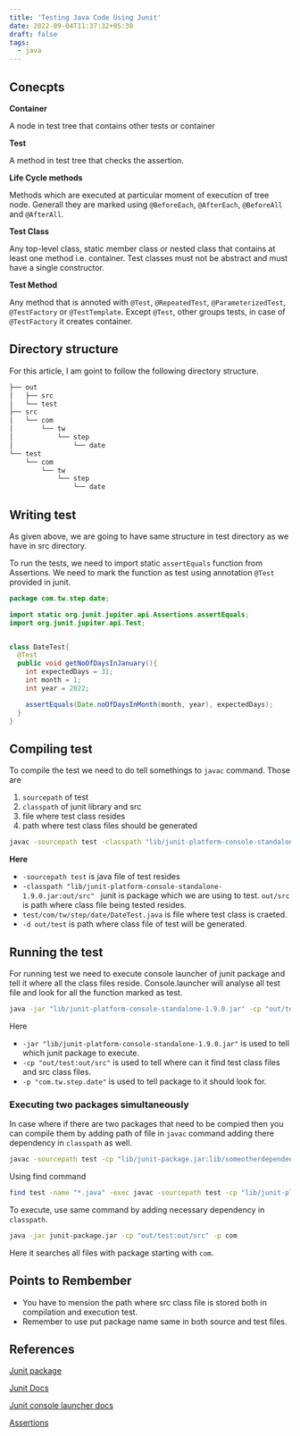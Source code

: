 ```yaml
---
title: 'Testing Java Code Using Junit'
date: 2022-09-04T11:37:32+05:30
draft: false
tags:
  - java
---
```


## Conecpts

**Container**

A node in test tree that contains other tests or container

**Test**

A method in test tree that checks the assertion.

**Life Cycle methods**

Methods which are executed at particular moment of execution of tree node. Generall they are marked using `@BeforeEach`, `@AfterEach`, `@BeforeAll` and `@AfterAll`.

**Test Class**

Any top-level class, static member class or nested class that contains at least one method i.e. container. Test classes must not be abstract and must have a single constructor.

**Test Method**

Any method that is annoted with `@Test`, `@RepeatedTest`, `@ParameterizedTest`, `@TestFactory` or `@TestTemplate`. Except `@Test`, other groups tests, in case of `@TestFactory` it creates container.

## Directory structure

For this article, I am goint to follow the following directory structure.

```sh
├── out
│   ├── src
│   └── test
├── src
│   └── com
│       └── tw
│           └── step
│               └── date
└── test
    └── com
        └── tw
            └── step
                └── date
```

## Writing test

As given above, we are going to have same structure in test directory as we have in src directory.

To run the tests, we need to import static `assertEquals` function from Assertions. We need to mark the function as test using annotation `@Test` provided in junit.

```java
package com.tw.step.date;

import static org.junit.jupiter.api.Assertions.assertEquals;
import org.junit.jupiter.api.Test;


class DateTest{
  @Test
  public void getNoOfDaysInJanuary(){
    int expectedDays = 31;
    int month = 1;
    int year = 2022;

    assertEquals(Date.noOfDaysInMonth(month, year), expectedDays);
  }
}
```

## Compiling test

To compile the test we need to do tell somethings to `javac` command. Those are

1. `sourcepath` of test
2. `classpath` of junit library and src
3. file where test class resides
4. path where test class files should be generated

```sh
javac -sourcepath test -classpath "lib/junit-platform-console-standalone-1.9.0.jar:out/src" test/com/tw/step/date/DateTest.java  -d out/test
```

**Here**

- `-sourcepath test` is java file of test resides
- `-classpath "lib/junit-platform-console-standalone-1.9.0.jar:out/src" ` junit is package which we are using to test.
  `out/src` is path where class file being tested resides.
- `test/com/tw/step/date/DateTest.java` is file where test class is craeted.
- `-d out/test` is path where class file of test will be generated.

## Running the test

For running test we need to execute console launcher of junit package and tell it where all the class files reside.
Console.launcher will analyse all test file and look for all the function marked as test.

```sh
java -jar "lib/junit-platform-console-standalone-1.9.0.jar" -cp "out/test:out/src" -p "com.tw.step.date"
```

Here

- `-jar "lib/junit-platform-console-standalone-1.9.0.jar"` is used to tell which junit package to execute.
- `-cp "out/test:out/src"` is used to tell where can it find test class files and src class files.
- `-p "com.tw.step.date"` is used to tell package to it should look for.

### Executing two packages simultaneously

In case where if there are two packages that need to be compied then you can compile them by adding path of file in `javac` command adding there dependency in `classpath` as well.

```sh
javac -sourcepath test -cp "lib/junit-package.jar:lib/someotherdependency.jar:out/src" -d out/test test/com/tw/step/package1/FileTest.java test/com/tw/step/package2/FileTest.java
```

Using find command

```sh
find test -name "*.java" -exec javac -sourcepath test -cp "lib/junit-platform-console-standalone-1.9.0.jar:lib/date.jar:out/src" -d out/test {} \;
```

To execute, use same command by adding necessary dependency in `classpath`.

```sh
java -jar junit-package.jar -cp "out/test:out/src" -p com
```

Here it searches all files with package starting with `com`.

## Points to Rembember

- You have to mension the path where src class file is stored both in compilation and execution test.
- Remember to use put package name same in both source and test files.

## References

[Junit package](https://search.maven.org/artifact/org.junit.platform/junit-platform-console-standalone/1.9.0/jar)

[Junit Docs](https://search.maven.org/artifact/org.junit.platform/junit-platform-console-standalone/1.9.0/jar)

[Junit console launcher docs](https://search.maven.org/artifact/org.junit.platform/junit-platform-console-standalone/1.9.0/jar)

[Assertions](https://junit.org/junit5/docs/5.0.1/api/org/junit/jupiter/api/Assertions.html)
